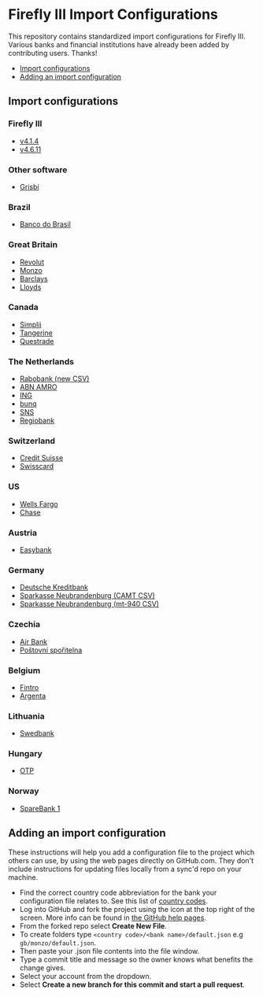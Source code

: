 # Firefly III Import Configurations
This repository contains standardized import configurations for Firefly III. Various banks and financial institutions have already been added by contributing users. Thanks!

- [Import configurations](#import-configurations)
- [Adding an import configuration](#adding-an-import-configuration)

## Import configurations
### Firefly III
* [v4.1.4](https://raw.githubusercontent.com/firefly-iii/import-configurations/master/firefly-iii/4.1.4.json)
* [v4.6.11](https://raw.githubusercontent.com/firefly-iii/import-configurations/master/firefly-iii/4.6.11.json)

### Other software
* [Grisbi](https://raw.githubusercontent.com/firefly-iii/import-configurations/master/other-software/grisbi.json)

### Brazil
* [Banco do Brasil](https://raw.githubusercontent.com/firefly-iii/import-configurations/master/br/Banco_do_Brasil/default.json)

### Great Britain
* [Revolut](https://github.com/firefly-iii/import-configurations/blob/master/gb/revolut/default.json)
* [Monzo](https://github.com/firefly-iii/import-configurations/blob/master/gb/monzo/default.json)
* [Barclays](https://raw.githubusercontent.com/firefly-iii/import-configurations/master/gb/barclays/default.json)
* [Lloyds](https://raw.githubusercontent.com/firefly-iii/import-configurations/master/gb/lloyds/default.json)

### Canada
* [Simplii](https://github.com/firefly-iii/import-configurations/blob/master/ca/simplii/default.json)
* [Tangerine](https://github.com/firefly-iii/import-configurations/blob/master/ca/tangerine/default.json)
* [Questrade](https://github.com/firefly-iii/import-configurations/blob/master/ca/questrade/default.json)

### The Netherlands
* [Rabobank (new CSV)](https://github.com/firefly-iii/import-configurations/blob/master/nl/rabobank/rabobank-new-csv-format.json)
* [ABN AMRO](https://github.com/firefly-iii/import-configurations/blob/master/nl/abnamro/default.json)
* [ING](https://raw.githubusercontent.com/firefly-iii/import-configurations/master/nl/ing/default.json)
* [bunq](https://github.com/firefly-iii/import-configurations/blob/master/nl/bunq/default.json)
* [SNS](https://github.com/firefly-iii/import-configurations/blob/master/nl/sns/default.json)
* [Regiobank](https://raw.githubusercontent.com/firefly-iii/import-configurations/master/nl/regiobank/regiobank.json)

### Switzerland
* [Credit Suisse](https://github.com/firefly-iii/import-configurations/blob/master/ch/creditsuisse/default.json)
* [Swisscard](https://github.com/firefly-iii/import-configurations/blob/master/ch/swisscard/default.json)

### US
* [Wells Fargo](https://github.com/firefly-iii/import-configurations/blob/master/us/wellsfargo/default.json)
* [Chase](https://github.com/firefly-iii/import-configurations/blob/master/us/chase/default.json)

### Austria
* [Easybank](https://github.com/firefly-iii/import-configurations/blob/master/at/easybank/default.json)

### Germany
* [Deutsche Kreditbank](https://github.com/firefly-iii/import-configurations/blob/master/de/dkb/csv-credit.json)
* [Sparkasse Neubrandenburg (CAMT CSV)](https://github.com/firefly-iii/import-configurations/blob/master/de/sparkasse/neubrandenburg-demmin/csv-camt.json)
* [Sparkasse Neubrandenburg (mt-940 CSV)](https://github.com/firefly-iii/import-configurations/blob/master/de/sparkasse/neubrandenburg-demmin/csv-mt940.json)

### Czechia
* [Air Bank](https://github.com/firefly-iii/import-configurations/blob/master/cz/airbank/default.json)
* [Poštovní spořitelna](https://github.com/firefly-iii/import-configurations/blob/master/cz/postovnisporitelna/default.json)

### Belgium
* [Fintro](https://github.com/firefly-iii/import-configurations/blob/master/be/fintro/default.json)
* [Argenta](https://github.com/firefly-iii/import-configurations/blob/master/be/argenta/default.json)

### Lithuania
* [Swedbank](https://github.com/firefly-iii/import-configurations/blob/master/lt/swedbank/default.json)

### Hungary
* [OTP](https://github.com/firefly-iii/import-configurations/blob/master/hu/otp/default.json)

### Norway
* [SpareBank 1](https://github.com/firefly-iii/import-configurations/blob/master/no/sparebank1/default.json)

## Adding an import configuration

These instructions will help you add a configuration file to the project which others can use, by using the web pages directly on GitHub.com.  They don't include instructions for updating files locally from a sync'd repo on your machine.

* Find the correct country code abbreviation for the bank your configuration file relates to.  See this list of [country codes](https://en.wikipedia.org/wiki/ISO_3166-1_alpha-2#Officially_assigned_code_elements).
* Log into GitHub and fork the project using the icon at the top right of the screen.  More info can be found in [the GitHub help pages](https://help.github.com/articles/fork-a-repo/).
* From the forked repo select **Create New File**.
* To create folders type `<country code>/<bank name>/default.json` e.g `gb/monzo/default.json`.
* Then paste your .json file contents into the file window.
* Type a commit title and message so the owner knows what benefits the change gives.
* Select your account from the dropdown.
* Select __Create a new branch for this commit and start a pull request__.


